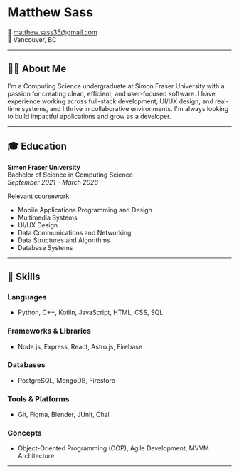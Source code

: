 # Matthew Sass

📧 matthew.sass35@gmail.com  
📍 Vancouver, BC  

---

## 👨‍💻 About Me

I'm a Computing Science undergraduate at Simon Fraser University with a passion for creating clean, efficient, and user-focused software. I have experience working across full-stack development, UI/UX design, and real-time systems, and I thrive in collaborative environments. I'm always looking to build impactful applications and grow as a developer.

---

## 🎓 Education

**Simon Fraser University**  
Bachelor of Science in Computing Science  
*September 2021 – March 2026*  

Relevant coursework:  
- Mobile Applications Programming and Design  
- Multimedia Systems  
- UI/UX Design  
- Data Communications and Networking  
- Data Structures and Algorithms  
- Database Systems  

---

## 🧠 Skills

### Languages
- Python, C++, Kotlin, JavaScript, HTML, CSS, SQL

### Frameworks & Libraries
- Node.js, Express, React, Astro.js, Firebase

### Databases
- PostgreSQL, MongoDB, Firestore

### Tools & Platforms
- Git, Figma, Blender, JUnit, Chai

### Concepts
- Object-Oriented Programming (OOP), Agile Development, MVVM Architecture

---


